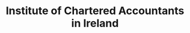 ---
title: "Institute of Chartered Accountants in Ireland"
address: "47-49 Pearse St Dublin Co. Dublin"
tel: "(01)6377200"
county: "Dublin"
category: "Marinas"
type: "Content"
lat: "53.34395"
lng: "-6.24846"
---